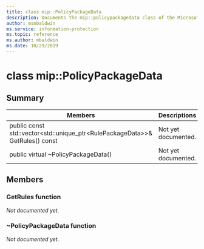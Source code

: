 ```yaml
---
title: class mip::PolicyPackageData 
description: Documents the mip::policypackagedata class of the Microsoft Information Protection (MIP) SDK.
author: msmbaldwin
ms.service: information-protection
ms.topic: reference
ms.author: mbaldwin
ms.date: 10/29/2019
---
```


# class mip::PolicyPackageData 
  
## Summary
 Members                        | Descriptions                                
--------------------------------|---------------------------------------------
public const std::vector\<std::unique_ptr\<RulePackageData\>\>& GetRules() const  | Not yet documented.
public virtual ~PolicyPackageData()  | Not yet documented.
  
## Members
  
### GetRules function
_Not documented yet._

  
### ~PolicyPackageData function
_Not documented yet._
